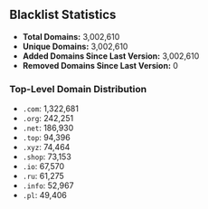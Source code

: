 ## Blacklist Statistics

- **Total Domains:** 3,002,610
- **Unique Domains:** 3,002,610
- **Added Domains Since Last Version:** 3,002,610
- **Removed Domains Since Last Version:** 0

### Top-Level Domain Distribution

-  `.com`: 1,322,681
-  `.org`: 242,251
-  `.net`: 186,930
-  `.top`: 94,396
-  `.xyz`: 74,464
-  `.shop`: 73,153
-  `.io`: 67,570
-  `.ru`: 61,275
-  `.info`: 52,967
-  `.pl`: 49,406
